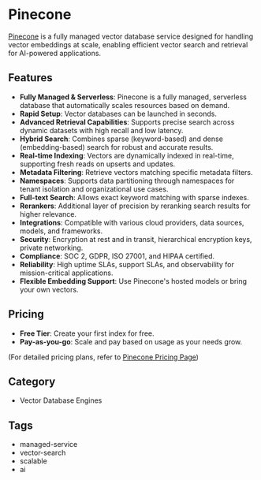 # Pinecone

[Pinecone](https://www.pinecone.io/) is a fully managed vector database service designed for handling vector embeddings at scale, enabling efficient vector search and retrieval for AI-powered applications.

## Features
- **Fully Managed & Serverless**: Pinecone is a fully managed, serverless database that automatically scales resources based on demand.
- **Rapid Setup**: Vector databases can be launched in seconds.
- **Advanced Retrieval Capabilities**: Supports precise search across dynamic datasets with high recall and low latency.
- **Hybrid Search**: Combines sparse (keyword-based) and dense (embedding-based) search for robust and accurate results.
- **Real-time Indexing**: Vectors are dynamically indexed in real-time, supporting fresh reads on upserts and updates.
- **Metadata Filtering**: Retrieve vectors matching specific metadata filters.
- **Namespaces**: Supports data partitioning through namespaces for tenant isolation and organizational use cases.
- **Full-text Search**: Allows exact keyword matching with sparse indexes.
- **Rerankers**: Additional layer of precision by reranking search results for higher relevance.
- **Integrations**: Compatible with various cloud providers, data sources, models, and frameworks.
- **Security**: Encryption at rest and in transit, hierarchical encryption keys, private networking.
- **Compliance**: SOC 2, GDPR, ISO 27001, and HIPAA certified.
- **Reliability**: High uptime SLAs, support SLAs, and observability for mission-critical applications.
- **Flexible Embedding Support**: Use Pinecone's hosted models or bring your own vectors.

## Pricing
- **Free Tier**: Create your first index for free.
- **Pay-as-you-go**: Scale and pay based on usage as your needs grow.

(For detailed pricing plans, refer to [Pinecone Pricing Page](https://www.pinecone.io/pricing/))

## Category
- Vector Database Engines

## Tags
- managed-service
- vector-search
- scalable
- ai